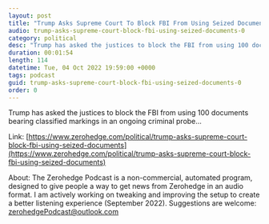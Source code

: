 ```yaml
---
layout: post
title: "Trump Asks Supreme Court To Block FBI From Using Seized Documents"
audio: trump-asks-supreme-court-block-fbi-using-seized-documents-0
category: political
desc: "Trump has asked the justices to block the FBI from using 100 documents bearing classified markings in an ongoing criminal probe..."
duration: 00:01:54
length: 114
datetime: Tue, 04 Oct 2022 19:59:00 +0000
tags: podcast
guid: trump-asks-supreme-court-block-fbi-using-seized-documents-0
order: 0
---
```

Trump has asked the justices to block the FBI from using 100 documents bearing classified markings in an ongoing criminal probe...

Link: [https://www.zerohedge.com/political/trump-asks-supreme-court-block-fbi-using-seized-documents](https://www.zerohedge.com/political/trump-asks-supreme-court-block-fbi-using-seized-documents)

About: The Zerohedge Podcast is a non-commercial, automated program, designed to give people a way to get news from Zerohedge in an audio format.  I am actively working on tweaking and improving the setup to create a better listening experience (September 2022).  Suggestions are welcome: [zerohedgePodcast@outlook.com](mailto:zerohedgePodcast@outlook.com)